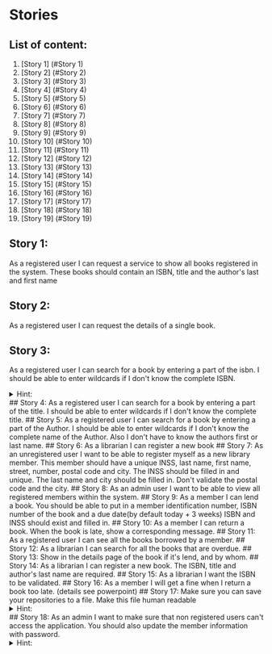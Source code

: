 # Stories
## List of content:
1. [Story 1] (#Story 1)
2. [Story 2] (#Story 2)
3. [Story 3] (#Story 3)
4. [Story 4] (#Story 4)
5. [Story 5] (#Story 5)
6. [Story 6] (#Story 6)
7. [Story 7] (#Story 7)
8. [Story 8] (#Story 8)
9. [Story 9] (#Story 9)
10. [Story 10] (#Story 10)
11. [Story 11] (#Story 11)
12. [Story 12] (#Story 12)
13. [Story 13] (#Story 13)
14. [Story 14] (#Story 14)
15. [Story 15] (#Story 15)
16. [Story 16] (#Story 16)
17. [Story 17] (#Story 17)
18. [Story 18] (#Story 18)
19. [Story 19] (#Story 19)

## Story 1:
As a registered user I can request a service to show all books registered in the system. These books should contain an ISBN, title and the author's last and first name 
## Story 2:
As a registered user I can request the details of a single book.
## Story 3:
As a registered user I can search for a book by entering a part of the isbn. I should be able to enter wildcards if I don't know the complete ISBN.
<details><summary>Hint:</summary>
Use regex for the wildcard part.
</details>
## Story 4:
As a registered user I can search for a book by entering a part of the title. I should be able to enter wildcards if I don't know the complete title.
## Story 5:
As a registered user I can search for a book by entering a part of the Author. I should be able to enter wildcards if I don't know the complete name of the Author. Also I don't have to know the authors first or last name.
## Story 6:
As a librarian I can register a new book
## Story 7:
As an unregistered user I want to be able to register myself as a new library member. This member should have a unique INSS, last name, first name, street, number, postal code and city.
The INSS should be filled in and unique.
The last name and city should be filled in.
Don't validate the postal code and the city.
## Story 8:
As an admin user I want to be able to view all registered members within the system.
## Story 9:
As a member I can lend a book. You should be able to put in a member identification number, ISBN number of the book and a due date(by default today + 3 weeks)
ISBN and INSS should exist and filled in.
## Story 10:
As a member I can return a book. When the book is late, show a corresponding message.
## Story 11:
As a registered user I can see all the books borrowed by a member.
## Story 12:
As a librarian I can search for all the books that are overdue.
## Story 13:
Show in the details page of the book if it's lend, and by whom.
## Story 14:
As a librarian I can register a new book. The ISBN, title and author's last name are required.
## Story 15:
As a librarian I want the ISBN to be validated.
## Story 16:
As a member I will get a fine when I return a book too late. (details see powerpoint)
## Story 17:
Make sure you can save your repositories to a file. Make this file human readable
<details><summary>Hint:</summary>
1. Try to search for serialisation and Java.
2. You may use XML or JSON, for JSON jackson is already configured as a dependency.
3. Don't make it performant, just make a new file everytime you add/remove/update an element.
4. Use lazy loading.
5. If you want to speed things up, search and use multi threading. This is an advanced topic.
6. Do this in a separate class, and when you're up to it make it generic. 
</details>
## Story 18:
As an admin I want to make sure that non registered users can't access the application.
You should also update the member information with password.
<details><summary>Hint:</summary>
Read the [Third step: Securing the REST service with Spring Security:](https://jaxenter.com/rest-api-spring-java-8-112289.html)
</details>
